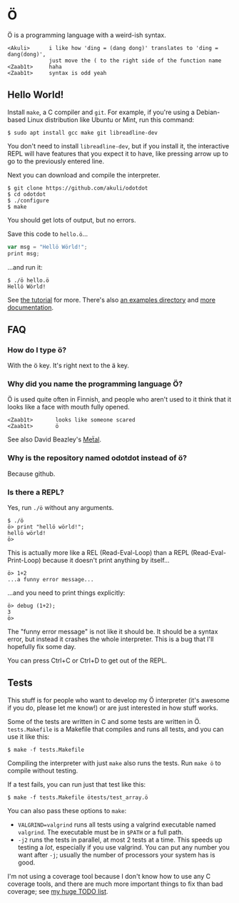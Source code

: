 # Ö

Ö is a programming language with a weird-ish syntax.

    <Akuli>      i like how 'ding = (dang dong)' translates to 'ding = dang(dong)',
                 just move the ( to the right side of the function name
    <Zaab1t>     haha
    <Zaab1t>     syntax is odd yeah

## Hello World!

Install `make`, a C compiler and `git`. For example, if you're using a
Debian-based Linux distribution like Ubuntu or Mint, run this command:

    $ sudo apt install gcc make git libreadline-dev

You don't need to install `libreadline-dev`, but if you install it, the
interactive REPL will have features that you expect it to have, like pressing
arrow up to go to the previously entered line.

Next you can download and compile the interpreter.

    $ git clone https://github.com/akuli/odotdot
    $ cd odotdot
    $ ./configure
    $ make

You should get lots of output, but no errors.

Save this code to `hello.ö`...

```js
var msg = "Hellö Wörld!";
print msg;
```

...and run it:

    $ ./ö hello.ö
    Hellö Wörld!

See [the tutorial](docs/tutorial.md) for more. There's also
[an examples directory](examples/) and [more documentation](docs/).

## FAQ

### How do I type ö?
With the ö key. It's right next to the ä key.

### Why did you name the programming language Ö?
Ö is used quite often in Finnish, and people who aren't used to it think that
it looks like a face with mouth fully opened.

    <Zaab1t>       looks like someone scared
    <Zaab1t>       ö

See also David Beazley's [Meẗal](https://github.com/dabeaz/me-al).

### Why is the repository named odotdot instead of ö?
Because github.

### Is there a REPL?
Yes, run `./ö` without any arguments.

    $ ./ö
    ö> print "hellö wörld!";
    hellö wörld!
    ö>

This is actually more like a REL (Read-Eval-Loop) than a REPL
(Read-Eval-Print-Loop) because it doesn't print anything by itself...

    ö> 1+2
    ...a funny error message...

...and you need to print things explicitly:

    ö> debug (1+2);
    3
    ö>

The "funny error message" is not like it should be. It should be a syntax
error, but instead it crashes the whole interpreter. This is a bug that I'll
hopefully fix some day.

You can press Ctrl+C or Ctrl+D to get out of the REPL.

## Tests

This stuff is for people who want to develop my Ö interpreter (it's awesome if
you do, please let me know!) or are just interested in how stuff works.

Some of the tests are written in C and some tests are written in Ö.
`tests.Makefile` is a Makefile that compiles and runs all tests, and you can
use it like this:

    $ make -f tests.Makefile

Compiling the interpreter with just `make` also runs the tests. Run `make ö` to
compile without testing.

If a test fails, you can run just that test like this:

    $ make -f tests.Makefile ötests/test_array.ö

You can also pass these options to `make`:
- `VALGRIND=valgrind` runs all tests using a valgrind executable named
  `valgrind`. The executable must be in `$PATH` or a full path.
- `-j2` runs the tests in parallel, at most 2 tests at a time. This speeds up
  testing a *lot*, especially if you use valgrind. You can put any number you
  want after `-j`; usually the number of processors your system has is good.

I'm not using a coverage tool because I don't know how to use any C coverage
tools, and there are much more important things to fix than bad coverage; see
[my huge TODO list](TODO.md).
